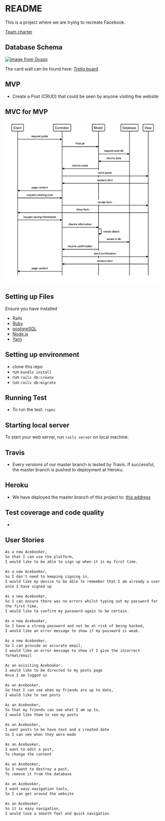 # README

This is a project where we are trying to recreate Facebook.

[Team charter](https://github.com/Pi-hils/Acebook/blob/master/Planning/Team_Charter.md)

## Database Schema

[![Image from Gyazo](https://i.gyazo.com/3dbf8a41b8eadc42aee64bd7936a427b.png)](https://gyazo.com/3dbf8a41b8eadc42aee64bd7936a427b)

The card wall can be found here: [Trello board](https://trello.com/b/Zsn5etsn/acebook-group)

## MVP

* Create a Post (CRUD) that could be seen by anyone visiting the website

## MVC for MVP

![image-of-mvc](https://raw.githubusercontent.com/Pi-hils/Acebook/master/app/assets/images/mvc.png)

## Setting up Files

Ensure you have installed

* Rails
* [Ruby](https://guides.rubygems.org/rubygems-basics/#installing-gems)
* [postgreSQL](https://www.postgresql.org/download/)
* [Node.js](https://nodejs.org/en/download/)
* [Yarn](https://classic.yarnpkg.com/en/docs/install#mac-stable)

## Setting up environment

* clone this repo
* run ```bundle install```
* run ```rails db:create```
* run ```rails db:migrate```

## Running Test

* To run the test: ```rspec```

## Starting local server

To start your web server, run `rails server` on local machine.

## Travis

* Every versions of our master branch is tested by Travis. If successful, the master branch is pushed to deployment at Heroku.

## Heroku

* We have deployed the master branch of this project to: [this address](https://acebook-uckerbergs.herokuapp.com/)

## Test coverage and code quality

* 

## User Stories

```
As a new Acebooker,
So that I can use the platform,
I would like to be able to sign up when it is my first time.

As a new Acebooker,
So I don't need to keeping signing in,
I would like my device to be able to remember that I am already a user once I have signed up

As a new Acebooker,
So I can ensure there was no errors whilst typing out my password for the first time,
I would like to confirm my password again to be certain.

As a new Acebooker,
So I have a strong password and not be at risk of being hacked,
I would like an error message to show if my password is weak.

As a new Acebooker,
So I can provide an accurate email,
I would like an error message to show if I give the incorrect format/email

As an exisiting Acebooker,
I would like to be directed to my posts page
Once I am logged in

As an Acebooker,
So that I can see when my friends are up to date,
I would like to see posts

As an Acebooker,
So that my friends can see what I am up to,
I would like them to see my posts

As an Acebooker,
I want posts to be have text and a created date
So I can see when they were made

As an Acebooker,
I want to edit a post,
To change the content

As an Acebooker,
So I nwant to destroy a post,
To remove it from the database

As an Acebooker,
I want easy navigation tools,
So I can get around the website

As an Acebooker,
So it is easy navigation,
I would love a smooth feel and quick navigation
```
